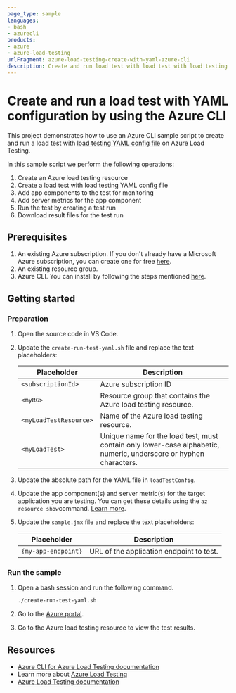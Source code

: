 ```yaml
---
page_type: sample
languages:
- bash
- azurecli
products:
- azure
- azure-load-testing
urlFragment: azure-load-testing-create-with-yaml-azure-cli
description: Create and run load test with load test with load testing YAML config file from Azure CLI extension for Azure Load Testing
---
```


# Create and run a load test with YAML configuration by using the Azure CLI

This project demonstrates how to use an Azure CLI sample script to create and run a load test with [load testing YAML config file](https://learn.microsoft.com/azure/load-testing/reference-test-config-yaml) on Azure Load Testing.

In this sample script we perform the following operations:

1. Create an Azure load testing resource
1. Create a load test with load testing YAML config file
1. Add app components to the test for monitoring
1. Add server metrics for the app component
1. Run the test by creating a test run
1. Download result files for the test run

## Prerequisites

1. An existing Azure subscription. If you don't already have a Microsoft Azure subscription, you can create one for free [here](http://go.microsoft.com/fwlink/?LinkId=330212).
1. An existing resource group.
1. Azure CLI. You can install by following the steps mentioned [here](https://docs.microsoft.com/cli/azure/install-azure-cli).

## Getting started

### Preparation

1. Open the source code in VS Code.

1. Update the `create-run-test-yaml.sh` file and replace the text placeholders:

    | Placeholder | Description |
    | ----------- | ----------- |
    | `<subscriptionId>` | Azure subscription ID |
    | `<myRG>` | Resource group that contains the Azure load testing resource. |
    | `<myLoadTestResource>` | Name of the Azure load testing resource.  |
    | `<myLoadTest>` | Unique name for the load test, must contain only lower-case alphabetic, numeric, underscore or hyphen characters. |

1. Update the absolute path for the YAML file in `loadTestConfig`.

1. Update the app component(s) and server metric(s) for the target application you are testing. You can get these details using the `az resource show`command. [Learn more](https://learn.microsoft.com/cli/azure/resource?#az-resource-show).

1. Update the `sample.jmx` file and replace the text placeholders:

    | Placeholder | Description |
    | ----------- | ----------- |
    | `{my-app-endpoint}` | URL of the application endpoint to test. |

### Run the sample

1. Open a bash session and run the following command.

	 ``` Bash
	 ./create-run-test-yaml.sh
	 ```

1. Go to the [Azure portal](https://portal.azure.com).

1. Go to the Azure load testing resource to view the test results.

## Resources

- [Azure CLI for Azure Load Testing documentation](https://learn.microsoft.com/cli/azure/service-page/azure%20load%20testing)
- Learn more about [Azure Load Testing](https://aka.ms/malt)
- [Azure Load Testing documentation](https://aka.ms/malt-docs)
